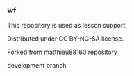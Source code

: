 ### wf

This repository is used as lesson support.

Distributed under CC BY-NC-SA license.

Forked from matthieu88160 repository

development branch
